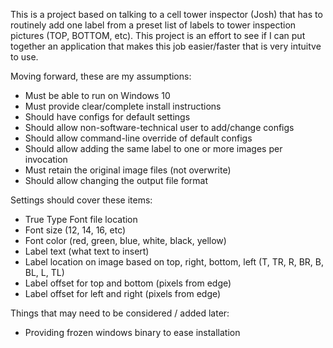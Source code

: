 This is a project based on talking to a cell tower inspector (Josh) that has to routinely add one label from a preset list of labels to tower inspection pictures (TOP, BOTTOM, etc). This project is an effort to see if I can put together an application that makes this job easier/faster that is very intuitve to use.

Moving forward, these are my assumptions:

- Must be able to run on Windows 10
- Must provide clear/complete install instructions
- Should have configs for default settings
- Should allow non-software-technical user to add/change configs
- Should allow command-line override of default configs
- Should allow adding the same label to one or more images per invocation
- Must retain the original image files (not overwrite)
- Should allow changing the output file format

Settings should cover these items:

- True Type Font file location
- Font size (12, 14, 16, etc)
- Font color (red, green, blue, white, black, yellow)
- Label text (what text to insert)
- Label location on image based on top, right, bottom, left (T, TR, R, BR, B, BL, L, TL)
- Label offset for top and bottom (pixels from edge)
- Label offset for left and right (pixels from edge)

Things that may need to be considered / added later:

- Providing frozen windows binary to ease installation